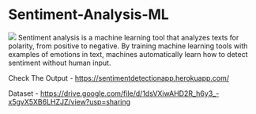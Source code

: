 # Sentiment-Analysis-ML

<img src="https://www.kdnuggets.com/images/sentiment-fig-1-689.jpg"> </a>
Sentiment analysis is a machine learning tool that analyzes texts for polarity, from positive to negative. By training machine learning tools with examples of emotions in text, machines automatically learn how to detect sentiment without human input.

Check The Output - https://sentimentdetectionapp.herokuapp.com/


Dataset - https://drive.google.com/file/d/1dsVXiwAHD2R_h6y3_-x5gvX5XB6LHZJZ/view?usp=sharing
